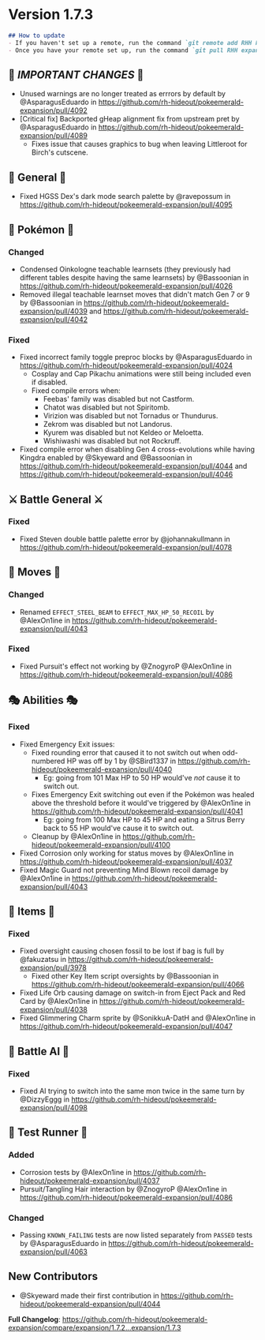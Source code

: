 # Version 1.7.3

```md
## How to update
- If you haven't set up a remote, run the command `git remote add RHH https://github.com/rh-hideout/pokeemerald-expansion`.
- Once you have your remote set up, run the command `git pull RHH expansion/1.7.3`.
```

## 🌋 *IMPORTANT CHANGES* 🌋
* Unused warnings are no longer treated as errrors by default by @AsparagusEduardo in https://github.com/rh-hideout/pokeemerald-expansion/pull/4092
* [Critical fix] Backported gHeap alignment fix from upstream pret by @AsparagusEduardo in https://github.com/rh-hideout/pokeemerald-expansion/pull/4089
    * Fixes issue that causes graphics to bug when leaving Littleroot for Birch's cutscene.

## 🧬 General 🧬
* Fixed HGSS Dex's dark mode search palette by @ravepossum in https://github.com/rh-hideout/pokeemerald-expansion/pull/4095

## 🐉 Pokémon 🐉
### Changed
* Condensed Oinkologne teachable learnsets (they previously had different tables despite having the same learnsets) by @Bassoonian in https://github.com/rh-hideout/pokeemerald-expansion/pull/4026
* Removed illegal teachable learnset moves that didn't match Gen 7 or 9 by @Bassoonian in https://github.com/rh-hideout/pokeemerald-expansion/pull/4039 and https://github.com/rh-hideout/pokeemerald-expansion/pull/4042
### Fixed
* Fixed incorrect family toggle preproc blocks by @AsparagusEduardo in https://github.com/rh-hideout/pokeemerald-expansion/pull/4024
    * Cosplay and Cap Pikachu animations were still being included even if disabled.
    * Fixed compile errors when:
        * Feebas' family was disabled but not Castform.
        * Chatot was disabled but not Spiritomb.
        * Virizion was disabled but not Tornadus or Thundurus.
        * Zekrom was disabled but not Landorus.
        * Kyurem was disabled but not Keldeo or Meloetta.
        * Wishiwashi was disabled but not Rockruff.
* Fixed compile error when disabling Gen 4 cross-evolutions while having Kingdra enabled by @Skyeward and @Bassoonian in https://github.com/rh-hideout/pokeemerald-expansion/pull/4044 and https://github.com/rh-hideout/pokeemerald-expansion/pull/4046

## ⚔️ Battle General ⚔️ ##
### Fixed
* Fixed Steven double battle palette error by @johannakullmann in https://github.com/rh-hideout/pokeemerald-expansion/pull/4078

## 🤹 Moves 🤹
### Changed
* Renamed `EFFECT_STEEL_BEAM` to `EFFECT_MAX_HP_50_RECOIL` by @AlexOn1ine in https://github.com/rh-hideout/pokeemerald-expansion/pull/4043
### Fixed
* Fixed Pursuit's effect not working by @ZnogyroP @AlexOn1ine in https://github.com/rh-hideout/pokeemerald-expansion/pull/4086

## 🎭 Abilities 🎭
### Fixed
* Fixed Emergency Exit issues:
    * Fixed rounding error that caused it to not switch out when odd-numbered HP was off by 1 by @SBird1337 in https://github.com/rh-hideout/pokeemerald-expansion/pull/4040
        * Eg: going from 101 Max HP to 50 HP would've *not* cause it to switch out.
    * Fixes Emergency Exit switching out even if the Pokémon was healed above the threshold before it would've triggered by @AlexOn1ine in https://github.com/rh-hideout/pokeemerald-expansion/pull/4041
        * Eg: going from 100 Max HP to 45 HP and eating a Sitrus Berry back to 55 HP would've cause it to switch out.
    * Cleanup by @AlexOn1ine in https://github.com/rh-hideout/pokeemerald-expansion/pull/4100
* Fixed Corrosion only working for status moves by @AlexOn1ine in https://github.com/rh-hideout/pokeemerald-expansion/pull/4037
* Fixed Magic Guard not preventing Mind Blown recoil damage by @AlexOn1ine in https://github.com/rh-hideout/pokeemerald-expansion/pull/4043

## 🧶 Items 🧶
### Fixed
* Fixed oversight causing chosen fossil to be lost if bag is full by @fakuzatsu in https://github.com/rh-hideout/pokeemerald-expansion/pull/3978
    * Fixed other Key Item script oversights by @Bassoonian in https://github.com/rh-hideout/pokeemerald-expansion/pull/4066
* Fixed Life Orb causing damage on switch-in from Eject Pack and Red Card by @AlexOn1ine in https://github.com/rh-hideout/pokeemerald-expansion/pull/4038
* Fixed Glimmering Charm sprite by @SonikkuA-DatH and @AlexOn1ine in https://github.com/rh-hideout/pokeemerald-expansion/pull/4047

## 🤖 Battle AI 🤖
### Fixed
* Fixed AI trying to switch into the same mon twice in the same turn by @DizzyEggg in https://github.com/rh-hideout/pokeemerald-expansion/pull/4098

## 🧪 Test Runner 🧪
### Added
* Corrosion tests by @AlexOn1ine in https://github.com/rh-hideout/pokeemerald-expansion/pull/4037
* Pursuit/Tangling Hair interaction by @ZnogyroP @AlexOn1ine in https://github.com/rh-hideout/pokeemerald-expansion/pull/4086
### Changed
* Passing `KNOWN_FAILING` tests are now listed separately from `PASSED` tests by @AsparagusEduardo in https://github.com/rh-hideout/pokeemerald-expansion/pull/4063

## New Contributors
* @Skyeward made their first contribution in https://github.com/rh-hideout/pokeemerald-expansion/pull/4044

**Full Changelog**: https://github.com/rh-hideout/pokeemerald-expansion/compare/expansion/1.7.2...expansion/1.7.3

<!--Last PR: 4098-->
